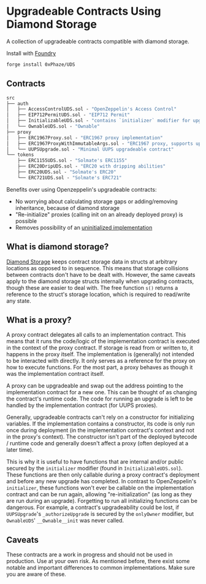 # Upgradeable Contracts Using Diamond Storage

A collection of upgradeable contracts compatible with diamond storage.

Install with [Foundry](https://github.com/foundry-rs/foundry)
```sh
forge install 0xPhaze/UDS
```

## Contracts
```ml
src
├── auth
│   ├── AccessControlUDS.sol - "OpenZeppelin's Access Control"
│   ├── EIP712PermitUDS.sol - "EIP712 Permit"
│   ├── InitializableUDS.sol - "contains `initializer` modifier for upgradeable contracts"
│   └── OwnableUDS.sol - "Ownable"
├── proxy
│   ├── ERC1967Proxy.sol - "ERC1967 proxy implementation"
│   ├── ERC1967ProxyWithImmutableArgs.sol - "ERC1967 proxy, supports up to 3 immutable args"
│   └── UUPSUpgrade.sol - "Minimal UUPS upgradeable contract"
└── tokens
    ├── ERC1155UDS.sol - "Solmate's ERC1155"
    ├── ERC20DripUDS.sol - "ERC20 with dripping abilities"
    ├── ERC20UDS.sol - "Solmate's ERC20"
    └── ERC721UDS.sol - "Solmate's ERC721"
```


Benefits over using Openzeppelin's upgradeable contracts:
- No worrying about calculating storage gaps or adding/removing inheritance, because of diamond storage
- "Re-initialize" proxies (calling init on an already deployed proxy) is possible
- Removes possibility of an [uninitialized implementation](https://medium.com/immunefi/wormhole-uninitialized-proxy-bugfix-review-90250c41a43a)


## What is diamond storage?

[Diamond Storage](https://medium.com/1milliondevs/new-storage-layout-for-proxy-contracts-and-diamonds-98d01d0eadb)
keeps contract storage data in structs at arbitrary locations as opposed to in sequence.
This means that storage collisions between contracts don't have to be dealt with.
However, the same caveats apply to the diamond storage structs internally when upgrading contracts,
though these are easier to deal with.
The free function `s()` returns a reference to the struct's storage location, which is required to
read/write any state.


## What is a proxy?

A proxy contract delegates all calls to an implementation contract.
This means that it runs the code/logic of the implementation contract is executed in the context of the proxy contract.
If storage is read from or written to, it happens in the proxy itself.
The implementation is (generally) not intended to be interacted with directly.
It only serves as a reference for the proxy on how to execute functions.
For the most part, a proxy behaves as though it was the implementation contract itself.

A proxy can be upgradeable and swap out the address pointing to the implementation contract for a new one.
This can be thought of as changing the contract's runtime code.
The code for running an upgrade is left to be handled by the implementation contract (for UUPS proxies).

Generally, upgradeable contracts can't rely on a constructor for initializing variables.
If the implementation contains a constructor, its code is only run once during deployment (in the implementation contract's context and not in the proxy's context).
The constructor isn't part of the deployed bytecode / runtime code and generally doesn't affect a proxy (often deployed at a later time).

This is why it is useful to have functions that are internal and/or public secured by the `initializer`
modifier (found in `InitializableUDS.sol`). These functions are then only callable during a proxy contract's deployment and before any new upgrade has completed.
In contrast to OpenZeppelin's `initializer`, these functions won't ever be callable on the implementation contract and can be run again, allowing "re-initialization" (as long as they are run during an upgrade).
Forgetting to run all initializing functions can be dangerous. 
For example, a contract's upgradeability could be lost, if
`UUPSUpgrade`'s `_authorizeUpgrade` is secured by the `onlyOwner` modifier, but `OwnableUDS`' `__Ownable__init` was never called.

## Caveats

These contracts are a work in progress and should not be used in production. Use at your own risk.
As mentioned before, there exist some notable and important differences to common implementations.
Make sure you are aware of these.